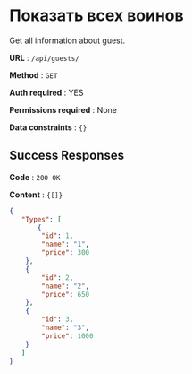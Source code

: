 # Показать всех воинов

Get all information about guest.

**URL** : `/api/guests/`

**Method** : `GET`

**Auth required** : YES

**Permissions required** : None

**Data constraints** : `{}`

## Success Responses

**Code** : `200 OK`

**Content** : `{[]}`

```json
{
   "Types": [
       {
        "id": 1,
        "name": "1",
        "price": 300
    },
    {
        "id": 2,
        "name": "2",
        "price": 650
    },
    {
        "id": 3,
        "name": "3",
        "price": 1000
    }
   ]
}
```